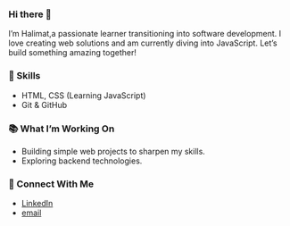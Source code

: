 ### Hi there 👋  
I’m Halimat,a passionate learner transitioning into software development. I love creating web solutions and am currently diving into JavaScript. Let’s build something amazing together! 

### 🌟 Skills  
- HTML, CSS (Learning JavaScript)  
- Git & GitHub  

### 📚 What I’m Working On  
- Building simple web projects to sharpen my skills.  
- Exploring backend technologies.  

### 🤝 Connect With Me  
- [LinkedIn](www.linkedin.com/in/halimat-jubril) 
- [email](jubrilharleemarh@gmail.com)
